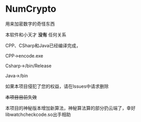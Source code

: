 # NumCrypto

用来加密数字的奇怪东西

本软件和小天才   **没有**   任何关系

CPP、CSharp和Java已经编译完成，

CPP->encode.exe

Csharp->/bin/Release

Java->/bin

如果本项目侵犯了您的权益，请在Issues中请求删除

~~本项目目前失效~~

本项目的神秘版本增加新算法，神秘算法算的部分扔云端了，幸好libwatchcheckcode.so出手相助
